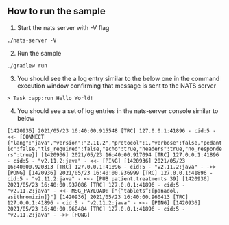 ## How to run the sample
1) Start the nats server with -V flag

`./nats-server -V`

2) Run the sample

`./gradlew run`

3) You should see the a log entry similar to the below one in the command execution window confirming that message is sent to the NATS server

`> Task :app:run
Hello World!
`

4) You should see a set of log entries in the nats-server console similar to below

`[1420936] 2021/05/23 16:40:00.915548 [TRC] 127.0.0.1:41896 - cid:5 - <<- [CONNECT {"lang":"java","version":"2.11.2","protocol":1,"verbose":false,"pedantic":false,"tls_required":false,"echo":true,"headers":true,"no_responders":true}]
[1420936] 2021/05/23 16:40:00.917094 [TRC] 127.0.0.1:41896 - cid:5 - "v2.11.2:java" - <<- [PING]
[1420936] 2021/05/23 16:40:00.920313 [TRC] 127.0.0.1:41896 - cid:5 - "v2.11.2:java" - ->> [PONG]
[1420936] 2021/05/23 16:40:00.936999 [TRC] 127.0.0.1:41896 - cid:5 - "v2.11.2:java" - <<- [PUB patient.treatments 39]
[1420936] 2021/05/23 16:40:00.937086 [TRC] 127.0.0.1:41896 - cid:5 - "v2.11.2:java" - <<- MSG_PAYLOAD: ["{“tablets”:[panadol, asithromizin]}"]
[1420936] 2021/05/23 16:40:00.960413 [TRC] 127.0.0.1:41896 - cid:5 - "v2.11.2:java" - <<- [PING]
[1420936] 2021/05/23 16:40:00.960484 [TRC] 127.0.0.1:41896 - cid:5 - "v2.11.2:java" - ->> [PONG]`


